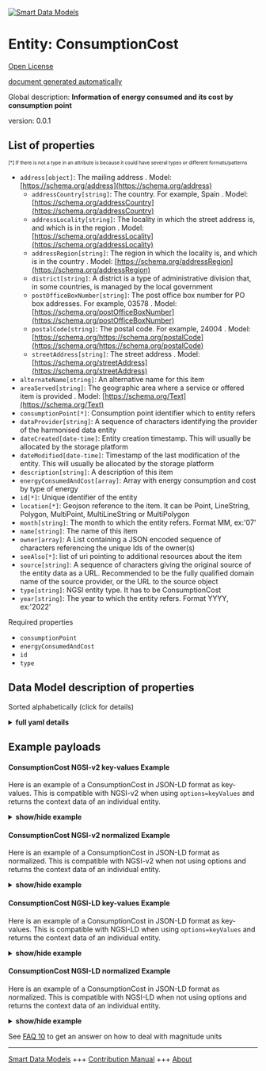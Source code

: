 <!-- 10-Header -->    
[![Smart Data Models](https://smartdatamodels.org/wp-content/uploads/2022/01/SmartDataModels_logo.png "Logo")](https://smartdatamodels.org)    
Entity: ConsumptionCost    
=======================<!-- /10-Header -->    
<!-- 15-License -->    
[Open License](https://github.com/smart-data-models//dataModel.Consumption/blob/master/ConsumptionCost/LICENSE.md)    
[document generated automatically](https://docs.google.com/presentation/d/e/2PACX-1vTs-Ng5dIAwkg91oTTUdt8ua7woBXhPnwavZ0FxgR8BsAI_Ek3C5q97Nd94HS8KhP-r_quD4H0fgyt3/pub?start=false&loop=false&delayms=3000#slide=id.gb715ace035_0_60)    
<!-- /15-License -->    
<!-- 20-Description -->    
Global description: **Information of energy consumed and its cost by consumption point**    
version: 0.0.1    
<!-- /20-Description -->    
<!-- 30-PropertiesList -->    
## List of properties    
<sup><sub>[*] If there is not a type in an attribute is because it could have several types or different formats/patterns</sub></sup>    
- `address[object]`: The mailing address  . Model: [https://schema.org/address](https://schema.org/address)	- `addressCountry[string]`: The country. For example, Spain  . Model: [https://schema.org/addressCountry](https://schema.org/addressCountry)    
	- `addressLocality[string]`: The locality in which the street address is, and which is in the region  . Model: [https://schema.org/addressLocality](https://schema.org/addressLocality)    
	- `addressRegion[string]`: The region in which the locality is, and which is in the country  . Model: [https://schema.org/addressRegion](https://schema.org/addressRegion)    
	- `district[string]`: A district is a type of administrative division that, in some countries, is managed by the local government      
	- `postOfficeBoxNumber[string]`: The post office box number for PO box addresses. For example, 03578  . Model: [https://schema.org/postOfficeBoxNumber](https://schema.org/postOfficeBoxNumber)    
	- `postalCode[string]`: The postal code. For example, 24004  . Model: [https://schema.org/https://schema.org/postalCode](https://schema.org/https://schema.org/postalCode)    
	- `streetAddress[string]`: The street address  . Model: [https://schema.org/streetAddress](https://schema.org/streetAddress)    
- `alternateName[string]`: An alternative name for this item  - `areaServed[string]`: The geographic area where a service or offered item is provided  . Model: [https://schema.org/Text](https://schema.org/Text)- `consumptionPoint[*]`: Consumption point identifier which to entity refers  - `dataProvider[string]`: A sequence of characters identifying the provider of the harmonised data entity  - `dateCreated[date-time]`: Entity creation timestamp. This will usually be allocated by the storage platform  - `dateModified[date-time]`: Timestamp of the last modification of the entity. This will usually be allocated by the storage platform  - `description[string]`: A description of this item  - `energyConsumedAndCost[array]`: Array with energy consumption and cost by type of energy  - `id[*]`: Unique identifier of the entity  - `location[*]`: Geojson reference to the item. It can be Point, LineString, Polygon, MultiPoint, MultiLineString or MultiPolygon  - `month[string]`: The month to which the entity refers. Format MM, ex:'07'  - `name[string]`: The name of this item  - `owner[array]`: A List containing a JSON encoded sequence of characters referencing the unique Ids of the owner(s)  - `seeAlso[*]`: list of uri pointing to additional resources about the item  - `source[string]`: A sequence of characters giving the original source of the entity data as a URL. Recommended to be the fully qualified domain name of the source provider, or the URL to the source object  - `type[string]`: NGSI entity type. It has to be ConsumptionCost  - `year[string]`: The year to which the entity refers. Format YYYY, ex:'2022'  <!-- /30-PropertiesList -->    
<!-- 35-RequiredProperties -->    
Required properties    
- `consumptionPoint`  - `energyConsumedAndCost`  - `id`  - `type`  <!-- /35-RequiredProperties -->    
<!-- 40-RequiredProperties -->    
<!-- /40-RequiredProperties -->    
<!-- 50-DataModelHeader -->    
## Data Model description of properties    
Sorted alphabetically (click for details)    
<!-- /50-DataModelHeader -->    
<!-- 60-ModelYaml -->    
<details><summary><strong>full yaml details</strong></summary>      
```yaml    
ConsumptionCost:      
  description: Information of energy consumed and its cost by consumption point      
  properties:      
    address:      
      description: The mailing address      
      properties:      
        addressCountry:      
          description: 'The country. For example, Spain'      
          type: string      
          x-ngsi:      
            model: https://schema.org/addressCountry      
            type: Property      
        addressLocality:      
          description: 'The locality in which the street address is, and which is in the region'      
          type: string      
          x-ngsi:      
            model: https://schema.org/addressLocality      
            type: Property      
        addressRegion:      
          description: 'The region in which the locality is, and which is in the country'      
          type: string      
          x-ngsi:      
            model: https://schema.org/addressRegion      
            type: Property      
        district:      
          description: 'A district is a type of administrative division that, in some countries, is managed by the local government'      
          type: string      
          x-ngsi:      
            type: Property      
        postOfficeBoxNumber:      
          description: 'The post office box number for PO box addresses. For example, 03578'      
          type: string      
          x-ngsi:      
            model: https://schema.org/postOfficeBoxNumber      
            type: Property      
        postalCode:      
          description: 'The postal code. For example, 24004'      
          type: string      
          x-ngsi:      
            model: https://schema.org/https://schema.org/postalCode      
            type: Property      
        streetAddress:      
          description: The street address      
          type: string      
          x-ngsi:      
            model: https://schema.org/streetAddress      
            type: Property      
        streetNr:      
          description: Number identifying a specific property on a public street      
          type: string      
          x-ngsi:      
            type: Property      
      type: object      
      x-ngsi:      
        model: https://schema.org/address      
        type: Property      
    alternateName:      
      description: An alternative name for this item      
      type: string      
      x-ngsi:      
        type: Property      
    areaServed:      
      description: The geographic area where a service or offered item is provided      
      type: string      
      x-ngsi:      
        model: https://schema.org/Text      
        type: Property      
    consumptionPoint:      
      description: Consumption point identifier which to entity refers      
      oneOf:      
        - format: uuid      
          type: string      
        - anyOf:      
            - description: Identifier format of any NGSI entity      
              maxLength: 256      
              minLength: 1      
              pattern: ^[\w\-\.\{\}\$\+\*\[\]`|~^@!,:\\]+$      
              type: string      
              x-ngsi:      
                type: Property      
            - description: Identifier format of any NGSI entity      
              format: uri      
              type: string      
              x-ngsi:      
                type: Property      
          description: Unique identifier of the entity      
          x-ngsi:      
            type: Property      
      x-ngsi:      
        type: Relationship      
    dataProvider:      
      description: A sequence of characters identifying the provider of the harmonised data entity      
      type: string      
      x-ngsi:      
        type: Property      
    dateCreated:      
      description: Entity creation timestamp. This will usually be allocated by the storage platform      
      format: date-time      
      type: string      
      x-ngsi:      
        type: Property      
    dateModified:      
      description: Timestamp of the last modification of the entity. This will usually be allocated by the storage platform      
      format: date-time      
      type: string      
      x-ngsi:      
        type: Property      
    description:      
      description: A description of this item      
      type: string      
      x-ngsi:      
        type: Property      
    energyConsumedAndCost:      
      description: Array with energy consumption and cost by type of energy      
      items:      
        description: Entity with the energy consumed and its cost by type of energy      
        properties:      
          energyConsumed:      
            description: Amount of energy consumed      
            properties:      
              measurementUnit:      
                description: 'Measurement unit used. Official list at https://unece.org/trade/documents/2021/06/uncefact-rec20'      
                oneOf:      
                  - enum:      
                      - MTQ      
                    type: string      
                  - enum:      
                      - KWH      
                    type: string      
                x-ngsi:      
                  type: Property      
                  units: "[MTQ, KWH]"      
              value:      
                description: Value of the amount of the energy consumed      
                type: number      
                x-ngsi:      
                  type: Property      
            type: object      
            x-ngsi:      
              type: Property      
          energyType:      
            description: Type of energy      
            type: string      
            x-ngsi:      
              type: Property      
          id:      
            description: 'Identifier of consumption lecture entity. For example, CUPS in Spain'      
            items:      
              oneOf:      
                - format: uri      
                  type: string      
                - anyOf:      
                    - description: Identifier format of any NGSI entity      
                      maxLength: 256      
                      minLength: 1      
                      pattern: ^[\w\-\.\{\}\$\+\*\[\]`|~^@!,:\\]+$      
                      type: string      
                      x-ngsi:      
                        type: Property      
                    - description: Identifier format of any NGSI entity      
                      format: uri      
                      type: string      
                      x-ngsi:      
                        type: Property      
                  description: Unique identifier of the entity      
                  x-ngsi:      
                    type: Property      
            type: string      
            x-ngsi:      
              type: Property      
          supplyName:      
            description: Name of the supply company      
            type: string      
            x-ngsi:      
              type: Property      
          totalCost:      
            description: Amount of cost by energy consumed      
            properties:      
              currency:      
                description: 'Currency names in ISO-4217 format. Enum:''[EUR, USD, GPD, JPY]''. Official list https://www.six-group.com/dam/download/financial-information/data-center/iso-currrency/lists/list_one.xls'      
                enum:      
                  - EUR      
                  - GPD      
                  - JPY      
                  - USD      
                type: string      
                x-ngsi:      
                  type: Property      
              value:      
                description: Value of the amount of the cost for energy consumed      
                type: number      
                x-ngsi:      
                  type: Property      
            type: object      
            x-ngsi:      
              type: Property      
        type: object      
        x-ngsi:      
          type: Property      
      minItems: 1      
      type: array      
      x-ngsi:      
        type: Property      
    id:      
      anyOf:      
        - description: Identifier format of any NGSI entity      
          maxLength: 256      
          minLength: 1      
          pattern: ^[\w\-\.\{\}\$\+\*\[\]`|~^@!,:\\]+$      
          type: string      
          x-ngsi:      
            type: Property      
        - description: Identifier format of any NGSI entity      
          format: uri      
          type: string      
          x-ngsi:      
            type: Property      
      description: Unique identifier of the entity      
      x-ngsi:      
        type: Property      
    location:      
      description: 'Geojson reference to the item. It can be Point, LineString, Polygon, MultiPoint, MultiLineString or MultiPolygon'      
      oneOf:      
        - description: Geojson reference to the item. Point      
          properties:      
            bbox:      
              items:      
                type: number      
              minItems: 4      
              type: array      
            coordinates:      
              items:      
                type: number      
              minItems: 2      
              type: array      
            type:      
              enum:      
                - Point      
              type: string      
          required:      
            - type      
            - coordinates      
          title: GeoJSON Point      
          type: object      
          x-ngsi:      
            type: GeoProperty      
        - description: Geojson reference to the item. LineString      
          properties:      
            bbox:      
              items:      
                type: number      
              minItems: 4      
              type: array      
            coordinates:      
              items:      
                items:      
                  type: number      
                minItems: 2      
                type: array      
              minItems: 2      
              type: array      
            type:      
              enum:      
                - LineString      
              type: string      
          required:      
            - type      
            - coordinates      
          title: GeoJSON LineString      
          type: object      
          x-ngsi:      
            type: GeoProperty      
        - description: Geojson reference to the item. Polygon      
          properties:      
            bbox:      
              items:      
                type: number      
              minItems: 4      
              type: array      
            coordinates:      
              items:      
                items:      
                  items:      
                    type: number      
                  minItems: 2      
                  type: array      
                minItems: 4      
                type: array      
              type: array      
            type:      
              enum:      
                - Polygon      
              type: string      
          required:      
            - type      
            - coordinates      
          title: GeoJSON Polygon      
          type: object      
          x-ngsi:      
            type: GeoProperty      
        - description: Geojson reference to the item. MultiPoint      
          properties:      
            bbox:      
              items:      
                type: number      
              minItems: 4      
              type: array      
            coordinates:      
              items:      
                items:      
                  type: number      
                minItems: 2      
                type: array      
              type: array      
            type:      
              enum:      
                - MultiPoint      
              type: string      
          required:      
            - type      
            - coordinates      
          title: GeoJSON MultiPoint      
          type: object      
          x-ngsi:      
            type: GeoProperty      
        - description: Geojson reference to the item. MultiLineString      
          properties:      
            bbox:      
              items:      
                type: number      
              minItems: 4      
              type: array      
            coordinates:      
              items:      
                items:      
                  items:      
                    type: number      
                  minItems: 2      
                  type: array      
                minItems: 2      
                type: array      
              type: array      
            type:      
              enum:      
                - MultiLineString      
              type: string      
          required:      
            - type      
            - coordinates      
          title: GeoJSON MultiLineString      
          type: object      
          x-ngsi:      
            type: GeoProperty      
        - description: Geojson reference to the item. MultiLineString      
          properties:      
            bbox:      
              items:      
                type: number      
              minItems: 4      
              type: array      
            coordinates:      
              items:      
                items:      
                  items:      
                    items:      
                      type: number      
                    minItems: 2      
                    type: array      
                  minItems: 4      
                  type: array      
                type: array      
              type: array      
            type:      
              enum:      
                - MultiPolygon      
              type: string      
          required:      
            - type      
            - coordinates      
          title: GeoJSON MultiPolygon      
          type: object      
          x-ngsi:      
            type: GeoProperty      
      x-ngsi:      
        type: GeoProperty      
    month:      
      description: 'The month to which the entity refers. Format MM, ex:''07'''      
      pattern: (0[1-9]|1[0-2])      
      type: string      
      x-ngsi:      
        type: Property      
    name:      
      description: The name of this item      
      type: string      
      x-ngsi:      
        type: Property      
    owner:      
      description: A List containing a JSON encoded sequence of characters referencing the unique Ids of the owner(s)      
      items:      
        anyOf:      
          - description: Identifier format of any NGSI entity      
            maxLength: 256      
            minLength: 1      
            pattern: ^[\w\-\.\{\}\$\+\*\[\]`|~^@!,:\\]+$      
            type: string      
            x-ngsi:      
              type: Property      
          - description: Identifier format of any NGSI entity      
            format: uri      
            type: string      
            x-ngsi:      
              type: Property      
        description: Unique identifier of the entity      
        x-ngsi:      
          type: Property      
      type: array      
      x-ngsi:      
        type: Property      
    seeAlso:      
      description: list of uri pointing to additional resources about the item      
      oneOf:      
        - items:      
            format: uri      
            type: string      
          minItems: 1      
          type: array      
        - format: uri      
          type: string      
      x-ngsi:      
        type: Property      
    source:      
      description: 'A sequence of characters giving the original source of the entity data as a URL. Recommended to be the fully qualified domain name of the source provider, or the URL to the source object'      
      type: string      
      x-ngsi:      
        type: Property      
    type:      
      description: NGSI entity type. It has to be ConsumptionCost      
      enum:      
        - ConsumptionCost      
      type: string      
      x-ngsi:      
        type: Property      
    year:      
      description: 'The year to which the entity refers. Format YYYY, ex:''2022'''      
      pattern: (2[0-9]{3})      
      type: string      
      x-ngsi:      
        type: Property      
  required:      
    - id      
    - type      
    - consumptionPoint      
    - energyConsumedAndCost      
  type: object      
  x-derived-from: ""      
  x-disclaimer: 'Redistribution and use in source and binary forms, with or without modification, are permitted  provided that the license conditions are met. Copyleft (c) 2022 Contributors to Smart Data Models Program'      
  x-license-url: https://github.com/smart-data-models/dataModel.Consumption/blob/master/ConsumptionCost/LICENSE.md      
  x-model-schema: https://smart-data-models.github.io/dataModel.Consumption/ConsumptionCost/schema.json      
  x-model-tags: ""      
  x-version: 0.0.1      
```    
</details>      
<!-- /60-ModelYaml -->    
<!-- 70-MiddleNotes -->    
<!-- /70-MiddleNotes -->    
<!-- 80-Examples -->    
## Example payloads      
#### ConsumptionCost NGSI-v2 key-values Example      
Here is an example of a ConsumptionCost in JSON-LD format as key-values. This is compatible with NGSI-v2 when  using `options=keyValues` and returns the context data of an individual entity.    
<details><summary><strong>show/hide example</strong></summary>      
```json  
{  
  "id": "did:enerconsumcost:2022-07-3325",  
  "type": "ConsumptionCost",  
  "year": "2022",  
  "month": "07",  
  "consumptionPoint": "did:consumpoint:EN04",  
  "energyConsumedAndCost": [  
    {  
      "id": "did:ener:ele:ESXXXXXXXXXXXXXXXXXXXX",  
      "energyType": "electricity",  
      "supplyName": "Electric Company, S.A.",  
      "energyConsumed": {  
        "measurementUnit": "KWH",  
        "value": 800.0  
      },  
      "totalCost": {  
        "currency": "EUR",  
        "value": 374.0  
      }  
    },  
    {  
      "id": "did:ener:gas:ESXXXXXXXXXXXXXXXXXXXX",  
      "energyType": "gas",  
      "supplyName": "Gas Company, S.A.",  
      "energyConsumed": {  
        "measurementUnit": "MTQ",  
        "value": 35.0  
      },  
      "totalCost": {  
        "currency": "EUR",  
        "value": 250.32  
      }  
    },  
    {  
      "id": "did:ener:wat:02060767",  
      "energyType": "water",  
      "supplyName": "Water Company",  
      "energyConsumed": {  
        "measurementUnit": "MTQ",  
        "value": 33.0  
      },  
      "totalCost": {  
        "currency": "EUR",  
        "value": 110.34  
      }  
    }  
  ]  
}  
```  
</details>    
#### ConsumptionCost NGSI-v2 normalized Example      
Here is an example of a ConsumptionCost in JSON-LD format as normalized. This is compatible with NGSI-v2 when not using options and returns the context data of an individual entity.    
<details><summary><strong>show/hide example</strong></summary>      
```json  
{  
  "id": "did:enerconsumcost:2022-07-3325",  
  "type": "ConsumptionCost",  
  "year": {  
    "type": "Text",  
    "value": "2022"  
  },  
  "month": {  
    "type": "Text",  
    "value": "07"  
  },  
  "consumptionPoint": {  
    "type": "Text",  
    "value": "did:consumpoint:EN04"  
  },  
  "energyConsumedAndCost": {  
    "type": "StructuredValue",  
    "value": [  
      {  
        "id": "did:ener:ele:ESXXXXXXXXXXXXXXXXXXXX",  
        "energyType": "electricity",  
        "supplyName": "Electric Company, S.A.",  
        "energyConsumed": {  
          "measurementUnit": "KWH",  
          "value": 800.0  
        },  
        "totalCost": {  
          "currency": "EUR",  
          "value": 374.0  
        }  
      }  
    ]  
  }  
}  
```  
</details>    
#### ConsumptionCost NGSI-LD key-values Example      
Here is an example of a ConsumptionCost in JSON-LD format as key-values. This is compatible with NGSI-LD when  using `options=keyValues` and returns the context data of an individual entity.    
<details><summary><strong>show/hide example</strong></summary>      
```json  
{  
  "id": "did:enerconsumcost:2022-07-3325",  
  "type": "ConsumptionCost",  
  "year": "2022",  
  "month": "07",  
  "consumptionPoint": "did:consumpoint:EN04",  
  "energyConsumedAndCost": [  
    {  
      "id": "did:ener:ele:ESXXXXXXXXXXXXXXXXXXXX",  
      "energyType": "electricity",  
      "supplyName": "Electric Company, S.A.",  
      "energyConsumed": {  
        "measurementUnit": "KWH",  
        "value": 800.0  
      },  
      "totalCost": {  
        "currency": "EUR",  
        "value": 374.0  
      }  
    },  
    {  
      "id": "did:ener:gas:ESXXXXXXXXXXXXXXXXXXXX",  
      "energyType": "gas",  
      "supplyName": "Gas Company, S.A.",  
      "energyConsumed": {  
        "measurementUnit": "MTQ",  
        "value": 35.0  
      },  
      "totalCost": {  
        "currency": "EUR",  
        "value": 250.32  
      }  
    },  
    {  
      "id": "did:ener:wat:02060767",  
      "energyType": "water",  
      "supplyName": "Water Company",  
      "energyConsumed": {  
        "measurementUnit": "MTQ",  
        "value": 33.0  
      },  
      "totalCost": {  
        "currency": "EUR",  
        "value": 110.34  
      }  
    }  
  ],  
  "@context": [  
    "https://uri.etsi.org/ngsi-ld/v1/ngsi-ld-core-context.jsonld",  
    "https://raw.githubusercontent.com/smart-data-models/dataModel.Consumption/master/context.jsonld"  
  ]  
}  
```  
</details>    
#### ConsumptionCost NGSI-LD normalized Example      
Here is an example of a ConsumptionCost in JSON-LD format as normalized. This is compatible with NGSI-LD when not using options and returns the context data of an individual entity.    
<details><summary><strong>show/hide example</strong></summary>      
```json  
{  
  "id": "did:enerconsumcost:2022-07-3325",  
  "type": "ConsumptionCost",  
  "year": {  
    "type": "Text",  
    "value": "2022"  
  },  
  "month": {  
    "type": "Text",  
    "value": "07"  
  },  
  "consumptionPoint": {  
    "type": "Relationship",  
    "value": "did:consumpoint:EN04"  
  },  
  "energyConsumedAndCost": [  
    {  
      "type": "StructuredValue",  
      "value": {  
        "id": {  
          "type": "Text",  
          "value": "did:ener:ele:ESXXXXXXXXXXXXXXXXXXXX"  
        },  
        "energyType": {  
          "type": "Text",  
          "value": "electricity"  
        },  
        "supplyName": {  
          "type": "Text",  
          "value": "Electric Company, S.A."  
        },  
        "energyConsumed": {  
          "type": "StructuredValue",  
          "value": {  
            "measurementUnit": {  
              "type": "Text",  
              "value": "KWH"  
            },  
            "value": {  
              "type": "Number",  
              "value": 800.00  
            }  
          }  
        },  
        "totalCost": {  
          "type": "StructuredValue",  
          "value": {  
            "currency": {  
              "type": "Text",  
              "value": "EUR"  
            },  
            "value": {  
              "type": "Number",  
              "value": 374.00  
            }  
          }  
        }  
      }  
    }  
  ],  
  "@context": [  
    "https://uri.etsi.org/ngsi-ld/v1/ngsi-ld-core-context.jsonld",  
    "https://raw.githubusercontent.com/smart-data-models/dataModel.Consumption/master/context.jsonld"  
  ]  
}  
```  
</details><!-- /80-Examples -->    
<!-- 90-FooterNotes -->    
<!-- /90-FooterNotes -->    
<!-- 95-Units -->    
See [FAQ 10](https://smartdatamodels.org/index.php/faqs/) to get an answer on how to deal with magnitude units    
<!-- /95-Units -->    
<!-- 97-LastFooter -->    
---    
[Smart Data Models](https://smartdatamodels.org) +++ [Contribution Manual](https://bit.ly/contribution_manual) +++ [About](https://bit.ly/Introduction_SDM)<!-- /97-LastFooter -->    
